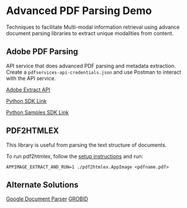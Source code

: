 # Advanced PDF Parsing Demo
Techniques to facilitate Multi-modal information retrieval using advance document parsing libraries to extract unique modalities from content.


## Adobe PDF Parsing
API service that does advanced PDF parsing and metadata extraction.
Create a `pdfservices-api-credentials.json` and use Postman to interact with the API service.

[Adobe Extract API](https://developer.adobe.com/document-services/docs/overview/pdf-extract-api/)

[Python SDK Link](https://github.com/adobe/pdfservices-python-sdk)

[Python Samples SDK Link](https://github.com/adobe/pdfservices-python-sdk-samples#structured-information-output-format)

## PDF2HTMLEX
This library is useful from parsing the text structure of documents.

To run pdf2htmlex,
follow the [setup instructions](https://github.com/pdf2htmlEX/pdf2htmlEX/wiki/Download-AppImage) 
and run:
```
APPIMAGE_EXTRACT_AND_RUN=1 ./pdf2htmlex.AppImage <pdfname.pdf>
```

## Alternate Solutions 
[Google Document Parser](https://cloud.google.com/document-ai)
[GROBID](https://grobid.readthedocs.io/en/latest/Principles/)
